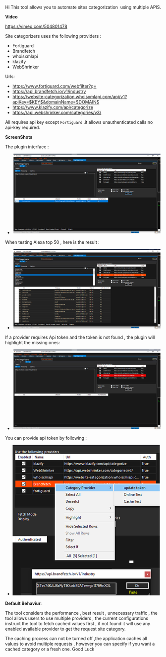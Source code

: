 Hi
 This tool allows you to automate sites categorization  using multiple APIS.


**Video**

https://vimeo.com/504801478

Site categorizers uses the following providers :

-  Fortiguard
-  Brandfetch
-  whoisxmlapi
-  klazify
-  WebShrinker

Urls:

- https://www.fortiguard.com/webfilter?q=
- https://api.brandfetch.io/v1/industry
- https://website-categorization.whoisxmlapi.com/api/v1?apiKey=$KEY$&domainName=$DOMAIN$
- https://www.klazify.com/api/categorize
- https://api.webshrinker.com/categories/v3/

All requires api key except `Fortiguard` .it allows unauthenticated calls no api-key required.

**ScreenShots**

The plugin interface :

- ![Damaged pdf file](https://github.com/YasserGersy/cazador_unr/raw/master/imgs/SiteCat0.png?raw=true)

When testing Alexa top 50 , here is the result :

- ![Damaged pdf file](https://github.com/YasserGersy/cazador_unr/raw/master/imgs/SiteCat1.png?raw=true)

If a provider requires Api token and the token is not found , the plugin will highlight the missing ones:

- ![Damaged pdf file](https://github.com/YasserGersy/cazador_unr/raw/master/imgs/SiteCat2.png?raw=true)

You can provide api token by following :

 - ![Damaged pdf file](https://github.com/YasserGersy/cazador_unr/raw/master/imgs/SiteCat3.png?raw=true)

**Default Behaviur**:

 The tool considers the performance , best result , unnecessary traffic , the tool allows users to use multiple providers , the current configurations instruct the tool to fetch cached values first , if not found it will use any enabled available provider to get the request site category.
 
The caching process can not be turned off ,the application caches all values to avoid multiple requests , however you can specify if you want a cached category or a fresh one.
Good Luck
